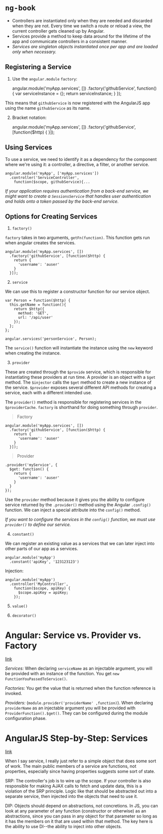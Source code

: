 # `ng-book`

- Controllers are instantiated only when they are needed and discarded when they are not. Every time we switch a route or reload a view, the current controller gets cleaned up by Angular.
- Services provide a method to keep data around for the lifetime of the app and communicate controllers in a consistent manner.
- *Services are singleton objects instantiated once per app and are loaded only when necessary.*

## Registering a Service

1. Use the `angular.module` `factory`:

    angular.module('myApp.services', [])
      .factory('githubService', function() {
        var serviceInstance = {};
        return serviceInstance;
      }
    });

This means that `githubService` is now registered with the AngularJS app using the name `githubService` as its name.

2. Bracket notation:

    angular.module('myApp.services', [])
      .factory('githubService', [function($http) {
      }]);

## Using Services

To use a service, we need to identify it as a dependency for the component where we're using it: a controller, a directive, a filter, or another service.

    angular.module('myApp', ['myApp.services'])
      .controller('ServiceController',
        function($scope, githubService){...

*If your application requires authentication from a back-end service, we might want to create a `SessionsService` that handles user authentication and holds onto a token passed by the back-end service.*

## Options for Creating Services

1. `factory()`

`factory` takes in two arguments, `getFn(function)`. This function gets run when angular creates the services.

    angular.module('myApp.services', [])
      .factory('githubService', [function($http) {
        return {
          'username': 'auser'
        }
      }]);

2. `service`

We can use this to register a constructor function for our service object.

    var Person = function($http) {
      this.getName = function(){
        return $http({
          method: 'GET',
          url: '/api/user'
        });
      };
    };

    angular.services('personService', Person);

The `service()` function will instantiate the instance using the `new` keyword when creating the instance.

3. `provider`

These are created through the `$provide` service, which is responsible for instantiating these providers at run time. A provider is an object with a `$get` method. The `$injector` calls the `$get` method to create a new instance of the service. `$provider` exposes several different API methods for creating a service, each with a different intended use.

The `provider()` method is responsible for registering services in the `$providerCache`. `factory` is shorthand for doing something through `provider`.

> Factory

    angular.module('myApp.services', [])
      .factory('githubService', [function($http) {
        return {
          'username': 'auser'
        }
      }]);

> Provider

    .provider('myService', {
      $get: function() {
        return {
          'username': 'auser'
        }
      }
    });

Use the `provider` method because it gives you the ability to configure service returned by the `.provider()` method using the Angular `.config()` function. We can inject a special attribute into the `config()` method.

*If you want to configure the services in the `config()` function, we must use `provider()` to define our service.*

4. `constant()`

We can register an existing value as a services that we can later inject into other parts of our app as a services.

    angular.module('myApp')
      .constant('apiKey', '123123123')

Injection:

    angular.module('myApp')
      .controller('MyController',
        function($scope, apiKey) {
          $scope.apiKey = apiKey;
        });

5. `value()`

[TODO]: THIS.

6. `decorator()`

[TODO]: THIS.

# Angular: Service vs. Provider vs. Factory
[link](http://stackoverflow.com/questions/15666048/angular-js-service-vs-provider-vs-factory)

*Services:* When declaring `serviceName` as an injectable argument, you will be provided with an instance of the function. You get `new FunctionYouPassedToService()`.

*Factories:*  You get the value that is returned when the function reference is invoked.

*Providers:* (`module.provider('providerName' ,function)`). When declaring `providerName` as an injectable argument you will be provided with `ProviderFunction().$get()`. They can be configured during the module configuration phase.

# AngularJS Step-by-Step: Services
[link](http://blog.pluralsight.com/angularjs-step-by-step-services)

When I say service, I really just refer to a simple object that does some sort of work. The main public members of a service are functions, not properties, especially since having properties suggests some sort of state.

SRP: The controller's job is to wire up the scope. If your controller is also responsible for making AJAX calls to fetch and update data, this is a violation of the SRP principle. Logic like that should be abstracted out into a separate service, then injected into the objects that need to use it.

DIP: Objects should depend on abstractions, not concretions. In JS, you can look at any parameter of any function (constructor or otherwise) as an abstractions, since you can pass in any object for that parameter so long as it has the members on it that are used within that method. The key here is the ability to use DI--the ability to inject into other objects.

